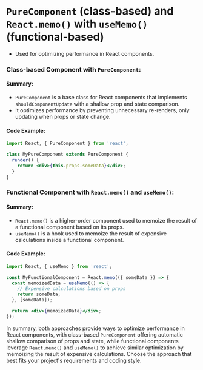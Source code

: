 # `PureComponent` (class-based) and `React.memo()` with `useMemo()` (functional-based) 

- Used for optimizing performance in React components.

### Class-based Component with `PureComponent`:

#### Summary:
- `PureComponent` is a base class for React components that implements `shouldComponentUpdate` with a shallow prop and state comparison.
- It optimizes performance by preventing unnecessary re-renders, only updating when props or state change.

#### Code Example:
```jsx
import React, { PureComponent } from 'react';

class MyPureComponent extends PureComponent {
  render() {
    return <div>{this.props.someData}</div>;
  }
}
```

### Functional Component with `React.memo()` and `useMemo()`:

#### Summary:
- `React.memo()` is a higher-order component used to memoize the result of a functional component based on its props.
- `useMemo()` is a hook used to memoize the result of expensive calculations inside a functional component.

#### Code Example:
```jsx
import React, { useMemo } from 'react';

const MyFunctionalComponent = React.memo(({ someData }) => {
  const memoizedData = useMemo(() => {
    // Expensive calculations based on props
    return someData;
  }, [someData]);

  return <div>{memoizedData}</div>;
});
```

In summary, both approaches provide ways to optimize performance in React components, with class-based `PureComponent` offering automatic shallow comparison of props and state, while functional components leverage `React.memo()` and `useMemo()` to achieve similar optimization by memoizing the result of expensive calculations. Choose the approach that best fits your project's requirements and coding style.
